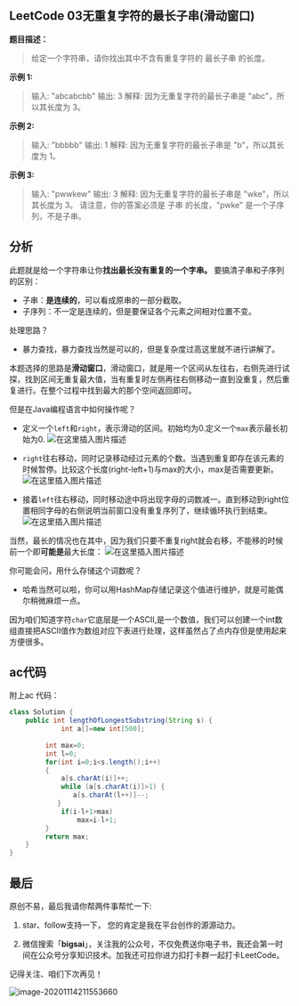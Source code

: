## LeetCode 03无重复字符的最长子串(滑动窗口)
**题目描述：**
>给定一个字符串，请你找出其中不含有重复字符的 最长子串 的长度。

**示例 1:**
>输入: "abcabcbb"
>输出: 3 
>解释: 因为无重复字符的最长子串是 "abc"，所以其长度为 3。

**示例 2:**
>输入: "bbbbb"
>输出: 1
>解释: 因为无重复字符的最长子串是 "b"，所以其长度为 1。

**示例 3:**
>输入: "pwwkew"
>输出: 3
>解释: 因为无重复字符的最长子串是 "wke"，所以其长度为 3。
>请注意，你的答案必须是 子串 的长度，"pwke" 是一个子序列，不是子串。

## 分析
此题就是给一个字符串让你**找出最长没有重复的一个字串。** 要搞清子串和子序列的区别：
- 子串：**是连续的**，可以看成原串的一部分截取。
- 子序列：不一定是连续的，但是要保证各个元素之间相对位置不变。


处理思路？
- 暴力查找，暴力查找当然是可以的，但是复杂度过高这里就不进行讲解了。

本题选择的思路是**滑动窗口**，滑动窗口，就是用一个区间从左往右，右侧先进行试探，找到区间无重复最大值，当有重复时左侧再往右侧移动一直到没重复，然后重复进行。在整个过程中找到最大的那个空间返回即可。

但是在Java编程语言中如何操作呢？
- 定义一个`left`和`right`，表示滑动的区间。初始均为0.定义一个`max`表示最长初始为0.
![在这里插入图片描述](https://img-blog.csdnimg.cn/20200807173224764.png?x-oss-process=image/watermark,type_ZmFuZ3poZW5naGVpdGk,shadow_10,text_aHR0cHM6Ly9ibG9nLmNzZG4ubmV0L3FxXzQwNjkzMTcx,size_1,color_FFFFFF,t_70)

- `right`往右移动，同时记录移动经过元素的个数。当遇到重复即存在该元素的时候暂停。比较这个长度(right-left+1)与max的大小，max是否需要更新。
![在这里插入图片描述](https://img-blog.csdnimg.cn/20200807173341355.png?x-oss-process=image/watermark,type_ZmFuZ3poZW5naGVpdGk,shadow_10,text_aHR0cHM6Ly9ibG9nLmNzZG4ubmV0L3FxXzQwNjkzMTcx,size_1,color_FFFFFF,t_70)

- 接着`left`往右移动，同时移动途中将出现字母的词数减一。直到移动到right位置相同字母的右侧说明当前窗口没有重复序列了，继续循环执行到结束。
![在这里插入图片描述](https://img-blog.csdnimg.cn/2020080717343376.png?x-oss-process=image/watermark,type_ZmFuZ3poZW5naGVpdGk,shadow_10,text_aHR0cHM6Ly9ibG9nLmNzZG4ubmV0L3FxXzQwNjkzMTcx,size_1,color_FFFFFF,t_70)


当然，最长的情况也在其中，因为我们只要不重复right就会右移，不能移的时候前一个即**可能是**最大长度：
![在这里插入图片描述](https://img-blog.csdnimg.cn/20200807173645343.png?x-oss-process=image/watermark,type_ZmFuZ3poZW5naGVpdGk,shadow_10,text_aHR0cHM6Ly9ibG9nLmNzZG4ubmV0L3FxXzQwNjkzMTcx,size_1,color_FFFFFF,t_70)

你可能会问，用什么存储这个词数呢？
- 哈希当然可以啦，你可以用HashMap存储记录这个值进行维护，就是可能偶尔稍微麻烦一点。

因为咱们知道字符`char`它底层是一个ASCII,是一个数值，我们可以创建一个int数组直接把ASCII值作为数组对应下表进行处理，这样虽然占了点内存但是使用起来方便很多。

## ac代码
附上ac 代码：

```java
class Solution {
    public int lengthOfLongestSubstring(String s) {
        	 int a[]=new int[500];
		 
		 int max=0;
		 int l=0;
		 for(int i=0;i<s.length();i++)
		 {
			 a[s.charAt(i)]++;
			 while (a[s.charAt(i)]>1) {
				a[s.charAt(l++)]--;
			}
			 if(i-l+1>max)
				 max=i-l+1;
		 }
		 return max;
    }
}
```

## 最后

原创不易，最后我请你帮两件事帮忙一下:

1. star、follow支持一下， 您的肯定是我在平台创作的源源动力。

2. 微信搜索「**bigsai**」，关注我的公众号，不仅免费送你电子书，我还会第一时间在公众号分享知识技术。加我还可拉你进力扣打卡群一起打卡LeetCode。

记得关注、咱们下次再见！

![image-20201114211553660](https://bigsai.oss-cn-shanghai.aliyuncs.com/img/image-20201114211553660.png)

